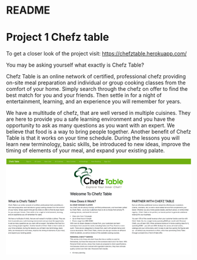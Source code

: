 # README
# Project 1 Chefz table

To get a closer look of the project visit: https://chefztable.herokuapp.com/

You may be asking yourself what exactly is Chefz Table?

Chefz Table is an online network of certified, professional chefz providing on-site meal preparation and individual or group cooking classes from the comfort of your home. Simply search through the chefz on offer to find the best match for you and your friends. Then settle in for a night of entertainment, learning, and an experience you will remember for years.

We have a multitude of chefz, that are well versed in multiple cuisines. They are here to provide you a safe learning environment and you have the opportunity to ask as many questions as you want with an expert. We believe that food is a way to bring people together. Another benefit of Chefz Table is that it works on your time schedule. During the lessons you will learn new terminology, basic skills, be introduced to new ideas, improve the timing of elements of your meal, and expand your existing palate.

![Chefz Table Homepage](/images/2019/01/homepage.png)
